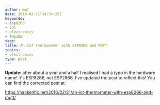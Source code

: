 ```yaml
---
author: mpf
date: 2016-02-21T14:34:25Z
keywords:
- esp8266
- iot
- electronics
- tmp102
tags:
title: An IoT thermometer with ESP8266 and MQTT
topics:
- electronics
type: post
---
```


**Update**: after about a year and a half I realised I had a typo in the
hardware name! It's ESP8266, not ESP2866. I've updated the post to reflect
this! You can find the corrected post at:

<a href="https://hackerific.net/2016/02/21/an-iot-thermometer-with-esp8266-and-mqtt/">
https://hackerific.net/2016/02/21/an-iot-thermometer-with-esp8266-and-mqtt/
</a>
